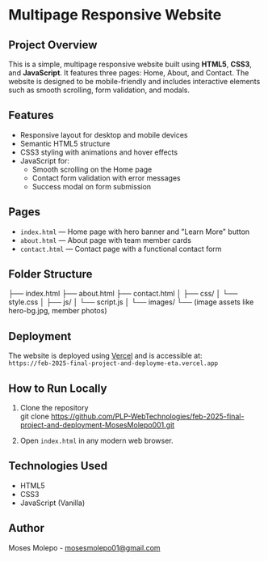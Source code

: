 # Multipage Responsive Website

## Project Overview
This is a simple, multipage responsive website built using **HTML5**, **CSS3**, and **JavaScript**. It features three pages: Home, About, and Contact. The website is designed to be mobile-friendly and includes interactive elements such as smooth scrolling, form validation, and modals.

## Features
- Responsive layout for desktop and mobile devices
- Semantic HTML5 structure
- CSS3 styling with animations and hover effects
- JavaScript for:
  - Smooth scrolling on the Home page
  - Contact form validation with error messages
  - Success modal on form submission

## Pages
- `index.html` — Home page with hero banner and "Learn More" button
- `about.html` — About page with team member cards
- `contact.html` — Contact page with a functional contact form

## Folder Structure

├── index.html
├── about.html
├── contact.html
│
├── css/
│ └── style.css
│
├── js/
│ └── script.js
│
└── images/
└── (image assets like hero-bg.jpg, member photos)



## Deployment
The website is deployed using [Vercel](https://vercel.com) and is accessible at:  
`https://feb-2025-final-project-and-deployme-eta.vercel.app`  

## How to Run Locally
1. Clone the repository  
git clone https://github.com/PLP-WebTechnologies/feb-2025-final-project-and-deployment-MosesMolepo001.git

1. Open `index.html` in any modern web browser.

## Technologies Used
- HTML5
- CSS3
- JavaScript (Vanilla)

## Author
Moses Molepo - mosesmolepo01@gmail.com
